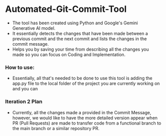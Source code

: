 # Automated-Git-Commit-Tool

- The tool has been created using Python and Google's Gemini Generative AI model. 
- It essentially detects the changes that have been made between a previous commit and the next commit and lists the changes in the commit message.
- Helps you by saving your time from describing all the changes you made so you can focus on Coding and Implementation.

### How to use: 

- Essentially, all that's needed to be done to use this tool is adding the app.py file to the local folder of the project you are currently working on and you can  

### Iteration 2 Plan 

- Currently, all the changes made a provided in the Commit Message, however, we would like to have the more detailed version appear when PR (Pull Requests) are made to transfer code from a functional branch to the main branch or a similar repository PR.

